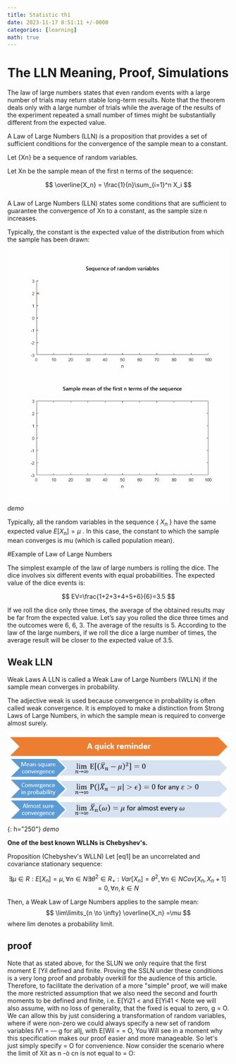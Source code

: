 ```yaml
---
title: Statistic th1
date: 2023-11-17 8:51:11 +/-0000
categories: [learning]
math: true
---
```


# The LLN Meaning, Proof, Simulations

The law of large numbers states that even random events with a large number of trials may return stable long-term results. Note that the theorem deals only with a large number of trials while the average of the results of the experiment repeated a small number of times might be substantially different from the expected value. <br>

A Law of Large Numbers (LLN) is a proposition that provides a set of sufficient conditions for the convergence of the sample mean to a constant.

Let {Xn} be a sequence of random variables.

Let Xn be the sample mean of the first n terms of the sequence:

$$
  \overline{X_n} =  \frac{1}{n}\sum_{i=1}^n X_i  
$$
<br>
A Law of Large Numbers (LLN) states some conditions that are sufficient to guarantee the convergence of Xn to a constant, as the sample size n increases.

Typically, the constant is the expected value of the distribution from which the sample has been drawn:

![g1](/assets/statiistics/H3.5/G1.gif)
_demo_

Typically, all the random variables in the sequence { $X_n$ } have the same expected value  $E\left[ X_n \right] = \mu$ . In this case, the constant to which the sample mean converges is mu (which is called population mean).

#Example of Law of Large Numbers

The simplest example of the law of large numbers is rolling the dice. The dice involves six different events with equal probabilities. The expected value of the dice events is:

$$
EV=\frac{1+2+3+4+5+6}{6}=3.5
$$

 

If we roll the dice only three times, the average of the obtained results may be far from the expected value. Let’s say you rolled the dice three times and the outcomes were 6, 6, 3. The average of the results is 5. According to the law of the large numbers, if we roll the dice a large number of times, the average result will be closer to the expected value of 3.5.


## Weak LLN

Weak Laws
A LLN is called a Weak Law of Large Numbers (WLLN) if the sample mean converges in probability.

The adjective weak is used because convergence in probability is often called weak convergence. It is employed to make a distinction from Strong Laws of Large Numbers, in which the sample mean is required to converge almost surely.

![g1](/assets/statiistics/th1/th1-1.png){: h="250"}
_demo_

**One of the best known WLLNs is Chebyshev's.**

Proposition (Chebyshev's WLLN) Let [eq1] be an uncorrelated and covariance stationary sequence:

$$
\exists\mu\in R :E\left[X_n \right] = \mu, \forall n\in N 
\exists \theta^2 \in R_+ : Var\left[X_n \right]= \theta^2, \forall n \in N 
Cov\left[X_n,X_n+1 \right] = 0, \forall n,k \in N
$$

Then, a Weak Law of Large Numbers applies to the sample mean:
$$
\lim\limits_{n \to \infty} \overline{X_n} =\mu
$$
where lim denotes a probability limit.

## proof

Note that as stated above, for the SLUN we only require that the first moment E [Yil defined and
finite. Proving the SSLN under these conditions is a very long proof and probably overkill for the
audience of this article. Therefore, to facilitate the derivation of a more "simple" proof, we will make the
more restricted assumption that we also need the second and fourth moments to be defined and finite,
i.e. E[Yi21 < and E[Yi41 <
Note we will also assume, with no loss of generality, that the fixed is equal to zero, g = O. We can
allow this by just considering a transformation of random variables, where if were non-zero we could
always specify a new set of random variables IVI = — g for allj, with E[Wil = = O, You Will see
in a moment why this specification makes our proof easier and more manageable. So let's just simply
specify = O for convenience.
Now consider the scenario where the limit of Xit as n -ò cn is not equal to = O:
